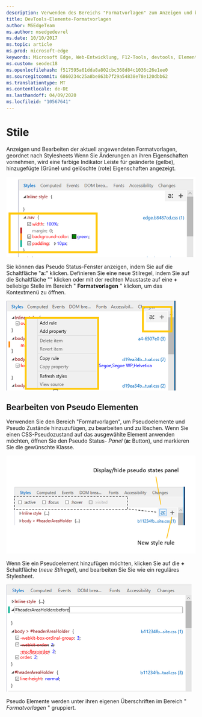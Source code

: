 ```yaml
---
description: Verwenden des Bereichs "Formatvorlagen" zum Anzeigen und bearbeiten aktuell angewendeter Formatvorlagen und Pseudoelemente
title: DevTools-Elemente-Formatvorlagen
author: MSEdgeTeam
ms.author: msedgedevrel
ms.date: 10/10/2017
ms.topic: article
ms.prod: microsoft-edge
keywords: Microsoft Edge, Web-Entwicklung, F12-Tools, devtools, Elemente, Formatvorlagen, Pseudozustand, Pseudo-Classe, Pseudoelement
ms.custom: seodec18
ms.openlocfilehash: f517595a61dda8a802cbc368d84c1036c26e1ee0
ms.sourcegitcommit: 6860234c25a8be863b7f29a54838e78e120dbb62
ms.translationtype: MT
ms.contentlocale: de-DE
ms.lasthandoff: 04/09/2020
ms.locfileid: "10567641"
---
```

# Stile
Anzeigen und Bearbeiten der aktuell angewendeten Formatvorlagen, geordnet nach Stylesheets  Wenn Sie Änderungen an ihren Eigenschaften vornehmen, wird eine farbige Indikator Leiste für geänderte (gelbe), hinzugefügte (Grüne) und gelöschte (rote) Eigenschaften angezeigt.

![Bereich ' Formatvorlagen '](../media/elements_styles.png)

Sie können das Pseudo Status-Fenster anzeigen, indem Sie auf die Schaltfläche "**a:**" klicken. Definieren Sie eine neue Stilregel, indem Sie auf die Schaltfläche "" klicken oder mit der rechten Maustaste auf eine **+** beliebige Stelle im Bereich " **Formatvorlagen** " klicken, um das Kontextmenü zu öffnen.

![Schaltflächen im Bereich ' Formatvorlagen ' und Kontextmenü](../media/elements_styles_buttons.png)

## Bearbeiten von Pseudo Elementen

Verwenden Sie den Bereich "Formatvorlagen", um Pseudoelemente und Pseudo Zustände hinzuzufügen, zu bearbeiten und zu löschen. Wenn Sie einen CSS-Pseudozustand auf das ausgewählte Element anwenden möchten, öffnen Sie den Pseudo Status- *Panel* (**a:** Button), und markieren Sie die gewünschte Klasse.

![Pseudo Klassen im Bereich "Formatvorlagen"](../media/elements_styles_pseudo_states.png)

Wenn Sie ein Pseudoelement hinzufügen möchten, klicken Sie auf die **+** Schaltfläche (*neue Stilregel*), und bearbeiten Sie Sie wie ein reguläres Stylesheet.

![Hinzufügen eines Pseudo Elements aus dem Bereich "Formatvorlagen"](../media/elements_styles_pseudo_element.png)

Pseudo Elemente werden unter ihren eigenen Überschriften im Bereich " *Formatvorlagen* " gruppiert.
